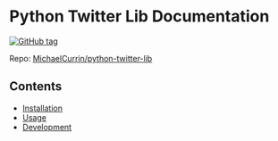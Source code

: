# Python Twitter Lib Documentation

[![GitHub tag](https://img.shields.io/github/tag/MichaelCurrin/python-twitter-lib.svg)](https://GitHub.com/MichaelCurrin/python-twitter-lib/tags/)

Repo: [MichaelCurrin/python-twitter-lib](https://github.com/MichaelCurrin/python-twitter-lib)


## Contents

- [Installation](installation.md)
- [Usage](usage.md)
- [Development](development.md)
